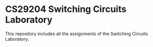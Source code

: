 # CS29204 Switching Circuits Laboratory
This repository includes all the assignments of the Switching Circuits Laboratory.
